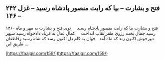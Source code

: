 ## فتح و بشارت – بیا که رایت منصور پادشاه رسید – غزل ۲۴۲ – ۱۴۶


۱۴۶- فتح و بشارت بیا که رایت منصور پادشاه رسید     نوید فتح و بشارت به مهر و ماه رسید جمال بخت رزوی طفر نقاب انداخت     کمال عدل به فریاد دادخواه رسید سپهر دورخوش اکنون زند که ماه آمد   جهان به کام دل اکنون رسد که شاه رسید زقاطعان طریق این &#8230;

[https://faalgir.com/159/](https://faalgir.com/159/) 